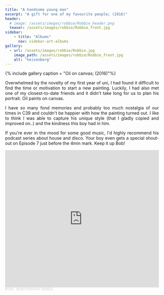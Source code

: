 ```yaml
---
title: "A handsome young man"
excerpt: "A gift for one of my favourite people; (2016)"
header:
  # image: /assets/images/robbie/Robbie_header.png
  teaser: /assets/images/robbie/Robbie_front.jpg
sidebar:
    - title: "Albums"
      nav: sidebar-art-albums
gallery:
  - url: /assets/images/robbie/Robbie.jpg
    image_path: /assets/images/robbie/Robbie_front.jpg
    alt: "heisenberg"
---
```


{% include gallery caption = "Oil on canvas; (2016)"%}

<p align = "justify">Overwhelmed by the novelty of my first year of uni, I had found it difficult to find the time or motivation to start a new painting. Luckily, I had also met one of my closest-to-date friends and it didn't take long for us to plan his portrait. Oil paints on canvas.</p>

<p align = "justify">I have so many fond memories and probably too much nostalgia of our times in C39 and couldn't be happier with how the painting turned out. I like to think I was able to capture his unique style (that I gladly copied and improved on..) and the kindness this boy had in him.</p>

<p align = "justify">If you're ever in the mood for some good music, I'd highly recommend his podcast series about house and disco. Your boy even gets a special shout-out on Episode 7 just before the 4min mark. Keep it up Bob!</p>


<iframe width="100%" height="450" scrolling="no" frameborder="no" allow="autoplay" src="https://w.soundcloud.com/player/?url=https%3A//api.soundcloud.com/playlists/1108355443&color=%23ff5500&auto_play=false&hide_related=false&show_comments=true&show_user=true&show_reposts=false&show_teaser=true"></iframe><div style="font-size: 10px; color: #cccccc;line-break: anywhere;word-break: normal;overflow: hidden;white-space: nowrap;text-overflow: ellipsis; font-family: Interstate,Lucida Grande,Lucida Sans Unicode,Lucida Sans,Garuda,Verdana,Tahoma,sans-serif;font-weight: 100;"><a href="https://soundcloud.com/robbie-mcconaghie" title="BURU" target="_blank" style="color: #cccccc; text-decoration: none;">BURU</a> · <a href="https://soundcloud.com/robbie-mcconaghie/sets/buru-podcast-series" title="BURU PODCAST SERIES" target="_blank" style="color: #cccccc; text-decoration: none;">BURU PODCAST SERIES</a></div>